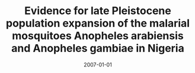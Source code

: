 ---
title: "Evidence for late Pleistocene population expansion of the malarial mosquitoes Anopheles arabiensis and Anopheles gambiae in Nigeria"
collection: publications
permalink: /publication/2007_Matthews_Medical and veterinary entomology_21
date: 2007-01-01
venue: 'Medical and veterinary entomology'
paperurl: 'http://jvineis.github.io/files/2007_Matthews_21.pdf'
---